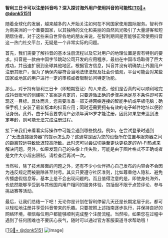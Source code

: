 **智利三日卡可以注册抖音吗？深入探讨海外用户使用抖音的可能性[[TG💪+ @donk5151](https://t.me/s/donk5151)]**

随着全球化的发展，越来越多的人开始关注如何在不同国家使用国际服务。智利作为南美洲的一个重要国家，以其独特的文化和美丽的自然风光吸引了大量游客和短期居住者。对于这些来自世界各地的朋友来说，在智利期间是否能够正常使用抖音这一热门社交平台，无疑是一个非常实际的问题。

首先，我们需要了解抖音的基本注册流程以及它对用户的地理位置是否有特别的要求。抖音是一款由中国字节跳动公司开发的应用程序，最初在中国市场取得了巨大成功，并迅速扩展到全球其他地区。根据官方信息，抖音并没有明确禁止外国用户注册其账户，但为了确保内容符合当地法律法规及社会价值观，平台可能会对某些国家或地区的用户进行一定的审核或者限制访问特定功能。

那么，对于持有智利三日卡（即短期签证）的人来说，他们是否真的可以顺利地完成抖音账号的创建呢？答案是肯定的，只要遵循正确的步骤并满足基本条件即可实现这一目标。具体而言，您需要准备一部支持网络连接的智能手机或平板电脑；确保手机上安装了最新版本的抖音应用；同时还需要拥有有效的电子邮件地址以便验证身份。此外，由于抖音要求用户必须年满18岁才能注册，因此如果您未达到法定年龄，则可能无法完成注册过程。

接下来我们来看看实际操作中可能会遇到哪些挑战。例如，在尝试登录时遇到了“无法连接服务器”的提示怎么办？这通常是因为您的设备所在位置与服务器之间的距离较远导致延迟较高所致。此时您可以尝试切换至更快更稳定的Wi-Fi热点来解决问题。另外，如果发现自己的头像上传失败，可能是由于图片格式不正确或者是文件大小超出限制，请检查后再试一次。

当然啦，除了技术层面的问题之外，还有不少小伙伴担心自己发布的内容会不会因为违反规定而被删除甚至封号。其实只要遵守社区准则，比如尊重他人隐私、避免传播虚假信息等，基本上是不会出现问题的。而且值得注意的是，即使身处海外，也依然能够享受到与其他国内用户相同的服务体验，包括但不限于点赞评论、参与挑战赛等活动。

最后，让我们总结一下吧！无论你是计划在智利停留几天还是长期定居于此，都可以轻松地注册并享受抖音带来的乐趣。只要按照上述指南逐步执行，并保持良好的网络环境，相信每位用户都能够顺利完成整个注册流程。当然啦，如果您在过程中遇到了任何困难也不要灰心丧气，随时可以通过官方客服渠道寻求帮助哦！

[[TG💪+ @donk5151](https://t.me/s/donk5151) ![Image](https://i.postimg.cc/rwNCRYN7/Snipaste-2025-04-30-17-27-05.png)]